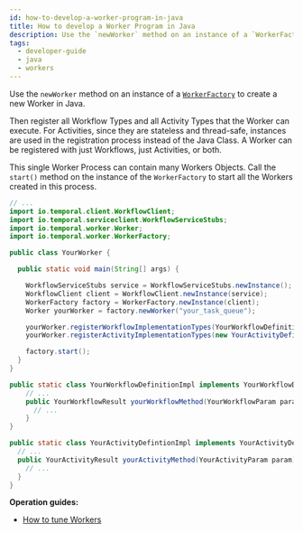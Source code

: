 ```yaml
---
id: how-to-develop-a-worker-program-in-java
title: How to develop a Worker Program in Java
description: Use the `newWorker` method on an instance of a `WorkerFactory` to create a new Worker in Java.
tags:
  - developer-guide
  - java
  - workers
---
```


<!--TODO
import RelatedReadList from '../components/RelatedReadList.js'
-->

Use the `newWorker` method on an instance of a [`WorkerFactory`](https://www.javadoc.io/doc/io.temporal/temporal-sdk/latest/io/temporal/worker/WorkerFactory.html) to create a new Worker in Java.

Then register all Workflow Types and all Activity Types that the Worker can execute.
For Activities, since they are stateless and thread-safe, instances are used in the registration process instead of the Java Class.
A Worker can be registered with just Workflows, just Activities, or both.

This single Worker Process can contain many Workers Objects.
Call the `start()` method on the instance of the `WorkerFactory` to start all the Workers created in this process.

```java
// ...
import io.temporal.client.WorkflowClient;
import io.temporal.serviceclient.WorkflowServiceStubs;
import io.temporal.worker.Worker;
import io.temporal.worker.WorkerFactory;

public class YourWorker {

  public static void main(String[] args) {

    WorkflowServiceStubs service = WorkflowServiceStubs.newInstance();
    WorkflowClient client = WorkflowClient.newInstance(service);
    WorkerFactory factory = WorkerFactory.newInstance(client);
    Worker yourWorker = factory.newWorker("your_task_queue");

    yourWorker.registerWorkflowImplementationTypes(YourWorkflowDefinitionImpl.class);
    yourWorker.registerActivityImplementationTypes(new YourActivityDefinitionImpl());

    factory.start();
  }
}

public static class YourWorkflowDefinitionImpl implements YourWorkflowDefinition {
    // ...
    public YourWorkflowResult yourWorkflowMethod(YourWorkflowParam param) {
      // ...
    }
}

public static class YourActivityDefintionImpl implements YourActivityDefinition {
  // ...
  public YourActivityResult yourActivityMethod(YourActivityParam param) {
    // ...
  }
}
```

**Operation guides:**

- [How to tune Workers](/docs/operations/temporal-application-development/#worker-entity-optimization)
